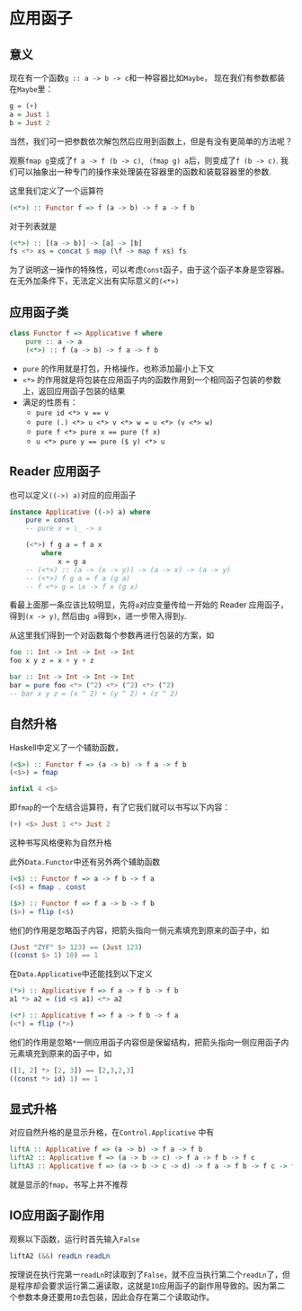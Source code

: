 # 应用函子

## 意义
现在有一个函数`g :: a -> b -> c`和一种容器比如`Maybe`， 现在我们有参数都装在`Maybe`里：
```haskell
g = (+)
a = Just 1
b = Just 2
```
当然，我们可一把参数依次解包然后应用到函数上，但是有没有更简单的方法呢？

观察`fmap g`变成了`f a -> f (b -> c)`, `（fmap g) a`后，则变成了`f (b -> c)`. 我们可以抽象出一种专门的操作来处理装在容器里的函数和装载容器里的参数.

这里我们定义了一个运算符
```haskell
(<*>) :: Functor f => f (a -> b) -> f a -> f b
```
对于列表就是
```haskell
(<*>) :: [(a -> b)] -> [a] -> [b]
fs <*> xs = concat $ map (\f -> map f xs) fs
```

为了说明这一操作的特殊性，可以考虑`Const`函子，由于这个函子本身是空容器。在无外加条件下，无法定义出有实际意义的`(<*>)`

## 应用函子类
```haskell
class Functor f => Applicative f where
    pure :: a -> a
    (<*>) :: f (a -> b) -> f a -> f b
```

- `pure` 的作用就是打包，升格操作，也称添加最小上下文
- `<*>` 的作用就是将包装在应用函子内的函数作用到一个相同函子包装的参数上，返回应用函子包装的结果
- 满足的性质有：
  - `pure id <*> v == v`
  - `pure (.) <*> u <*> v <*> w = u <*> (v <*> w)`
  - `pure f <*> pure x == pure (f x)`
  - `u <*> pure y == pure ($ y) <*> u`

## Reader 应用函子
也可以定义`((->) a)`对应的应用函子
```haskell
instance Applicative ((->) a) where
    pure = const
    -- pure x = \_ -> x

    (<*>) f g a = f a x 
        where
            x = g a
    -- (<*>) :: (a -> (x -> y)) -> (a -> x) -> (a -> y)
    -- (<*>) f g a = f a (g a)
    -- f <*> g = \x -> f x (g x)
```
看最上面那一条应该比较明显，先将`a`对应变量传给一开始的 Reader 应用函子，得到` (x -> y) `, 然后由`g a`得到`x`，进一步带入得到`y`.

从这里我们得到一个对函数每个参数再进行包装的方案，如
```haskell
foo :: Int -> Int -> Int -> Int
foo x y z = x + y + z

bar :: Int -> Int -> Int -> Int
bar = pure foo <*> (^2) <*> (^2) <*> (^2)
-- bar x y z = (x ^ 2) + (y ^ 2) + (z ^ 2)
```

## 自然升格
Haskell中定义了一个辅助函数，
```haskell
(<$>) :: Functor f => (a -> b) -> f a -> f b
(<$>) = fmap

infixl 4 <$>
```
即`fmap`的一个左结合运算符，有了它我们就可以书写以下内容：
```haskell
(+) <$> Just 1 <*> Just 2
```
这种书写风格便称为自然升格

此外`Data.Functor`中还有另外两个辅助函数
```haskell
(<$) :: Functor f => a -> f b -> f a
(<$) = fmap . const 

($>) :: Functor f => f a -> b -> f b
($>) = flip (<$)
```
他们的作用是忽略函子内容，把箭头指向一侧元素填充到原来的函子中，如
```haskell
(Just "ZYF" $> 123) == (Just 123)
((const $> 1) 10) == 1
```

在`Data.Applicative`中还能找到以下定义
```haskell
(*>) :: Applicative f => f a -> f b -> f b
a1 *> a2 = (id <$ a1) <*> a2

(<*) :: Applicative f => f a -> f b -> f a
(<*) = flip (*>)
```
他们的作用是忽略`*`一侧应用函子内容但是保留结构，把箭头指向一侧应用函子内元素填充到原来的函子中，如
```haskell
([1, 2] *> [2, 3]) == [2,3,2,3]
((const *> id) 1) == 1
```

## 显式升格
对应自然升格的是显示升格，在`Control.Applicative` 中有
```haskell
liftA :: Applicative f => (a -> b) -> f a -> f b
liftA2 :: Applicative f => (a -> b -> c) -> f a -> f b -> f c
liftA3 :: Applicative f => (a -> b -> c -> d) -> f a -> f b -> f c -> f d
```

就是显示的`fmap`，书写上并不推荐

## IO应用函子副作用
观察以下函数，运行时首先输入`False`
```haskell
liftA2 (&&) readLn readLn
```
按理说在执行完第一`readLn`时读取到了`False`，就不应当执行第二个`readLn`了，但是程序却会要求运行第二遍读取，这就是`IO`应用函子的副作用导致的。因为第二个参数本身还要用`IO`去包装，因此会存在第二个读取动作。